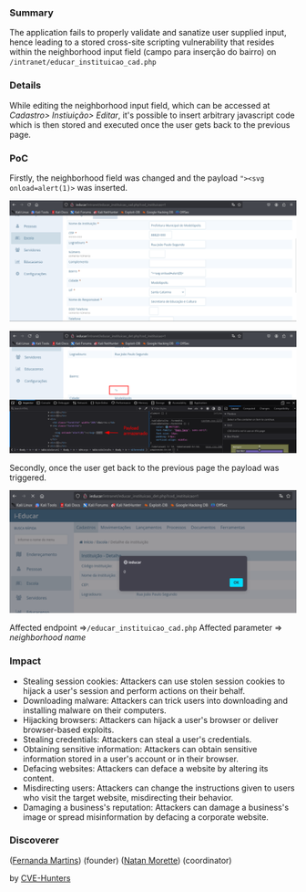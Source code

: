 ### Summary
The application fails to properly validate and sanatize user supplied input, hence leading to a stored cross-site scripting vulnerability that resides within the neighborhood input field (campo para inserção do bairro) on `/intranet/educar_instituicao_cad.php `

### Details
While editing the neighborhood input field, which can be accessed at _Cadastro> Instiuição> Editar_, it's possible to insert arbitrary javascript code which is then stored and executed once the user gets back to the previous page.


### PoC
Firstly, the neighborhood field was changed and the payload `"><svg onload=alert(1)>` was inserted. 

![neighrborhood pannel](armazenado_bairro_inst.png)

![payload storage on url](i-educar\armazenado_bairro_inst2.png)

Secondly, once the user get back to the previous page the payload was triggered.

![payload executed](i-educar\armazenado_bairro_inst1.png)

Affected endpoint =>`/educar_instituicao_cad.php`
Affected parameter => _neighborhood name_


### Impact

- Stealing session cookies: Attackers can use stolen session cookies to hijack a user's session and perform actions on their behalf.
- Downloading malware: Attackers can trick users into downloading and installing malware on their computers.
- Hijacking browsers: Attackers can hijack a user's browser or deliver browser-based exploits.
- Stealing credentials: Attackers can steal a user's credentials.
- Obtaining sensitive information: Attackers can obtain sensitive information stored in a user's account or in their browser.
- Defacing websites: Attackers can deface a website by altering its content.
- Misdirecting users: Attackers can change the instructions given to users who visit the target website, misdirecting their behavior.
- Damaging a business's reputation: Attackers can damage a business's image or spread misinformation by defacing a corporate website.


### Discoverer

([Fernanda Martins](https://github.com/FeMarb/)) (founder)
([Natan Morette](https://br.linkedin.com/in/nmmorette/pt)) (coordinator)

by [CVE-Hunters](https://github.com/Sec-Dojo-Cyber-House/cve-hunters) 
